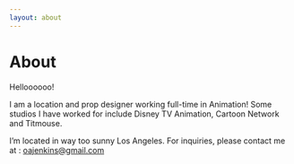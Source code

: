 ```yaml
---
layout: about
---
```


# About

Helloooooo!

I am a location and prop designer working full-time in Animation! Some studios I have worked for include Disney TV Animation, Cartoon Network and Titmouse. 

I’m located in way too sunny Los Angeles. For inquiries, please contact me at : oajenkins@gmail.com
